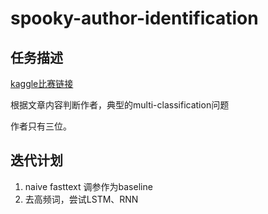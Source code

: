 # spooky-author-identification

## 任务描述

[kaggle比赛链接](https://www.kaggle.com/c/spooky-author-identification)

根据文章内容判断作者，典型的multi-classification问题

作者只有三位。

## 迭代计划

1. naive fasttext 调参作为baseline
2. 去高频词，尝试LSTM、RNN